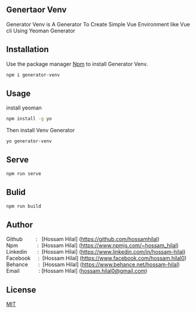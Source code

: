 ## Genertaor Venv
Generator Venv is A Generator To Create Simple Vue Environment like Vue cli Using Yeoman Generator 


## Installation

Use the package manager [Npm](https://www.npmjs.com/) to install Generator Venv.

```bash
npm i generator-venv
```

## Usage
install yeoman 

```bash
npm install -g yo
```
Then install Venv Generator <br />

```bash
yo generator-venv
```

## Serve

```bash
npm run serve 
```

## Bulid

```bash
npm run build 
```

## Author
Github &nbsp; &nbsp; &nbsp; &nbsp;  : &nbsp; [Hossam Hilal] (https://github.com/hossamhilal) <br />
Npm &nbsp; &nbsp; &nbsp; &nbsp; &nbsp; &nbsp; :&nbsp; [Hossam Hilal] (https://www.npmjs.com/~hossam_hilal) <br />
Linkedin &nbsp; &nbsp;  &nbsp;  :&nbsp; [Hossam Hilal] (https://www.linkedin.com/in/hossam-hilal) <br />
Facebook &nbsp; &nbsp;  :&nbsp; [Hossam Hilal] (https://www.facebook.com/hossam.hilal0) <br />
Behance &nbsp; &nbsp; &nbsp; :&nbsp; [Hossam Hilal] (https://www.behance.net/hossam-hilal) <br />
Email  &nbsp; &nbsp; &nbsp; &nbsp; &nbsp; &nbsp;  :&nbsp;[Hossam Hilal] (hossam.hilal0@gmail.com) <br />



## License
[MIT](https://choosealicense.com/licenses/mit/)
